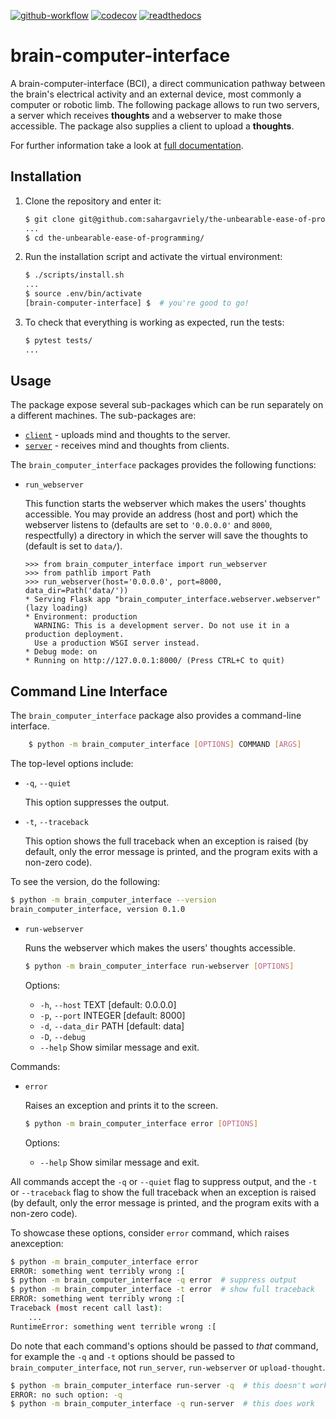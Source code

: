 [![github-workflow](https://github.com/sahargavriely/the-unbearable-ease-of-programming/actions/workflows/github-action.yml/badge.svg)](https://github.com/sahargavriely/the-unbearable-ease-of-programming/actions/workflows/github-action.yml)
[![codecov](https://codecov.io/gh/sahargavriely/the-unbearable-ease-of-programming/graph/badge.svg?token=W0V7MR7T8S)](https://codecov.io/gh/sahargavriely/the-unbearable-ease-of-programming)
[![readthedocs](https://readthedocs.org/projects/the-unbearable-ease-of-programming/badge/?version=latest)](https://the-unbearable-ease-of-programming.readthedocs.io/en/latest/?badge=latest)

# brain-computer-interface

A brain-computer-interface (BCI), a direct communication pathway between the brain's electrical activity and an external device, most commonly a computer or robotic limb.
The following package allows to run two servers, a server which receives __thoughts__ and a webserver to make those accessible.
The package also supplies a client to upload a __thoughts__.


For further information take a look at [full documentation](https://the-unbearable-ease-of-programming.readthedocs.io/en/latest/).


## Installation

1. Clone the repository and enter it:

    ```sh
    $ git clone git@github.com:sahargavriely/the-unbearable-ease-of-programming.git
    ...
    $ cd the-unbearable-ease-of-programming/
    ```

2. Run the installation script and activate the virtual environment:

    ```sh
    $ ./scripts/install.sh
    ...
    $ source .env/bin/activate
    [brain-computer-interface] $  # you're good to go!
    ```

3. To check that everything is working as expected, run the tests:

    ```sh
    $ pytest tests/
    ...
    ```


## Usage

The package expose several sub-packages which can be run separately on a different machines.
The sub-packages are:

* [`client`](/brain_computer_interface/client/README.md) - uploads mind and thoughts to the server.
* [`server`](/brain_computer_interface/server/README.md) - receives mind and thoughts from clients.

The `brain_computer_interface` packages provides the following functions:

- `run_webserver`

    This function starts the webserver which makes the users' thoughts accessible.
    You may provide an address (host and port) which the webserver listens to (defaults are set to ``'0.0.0.0'`` and ``8000``, respectfully) a directory in which the server will save the thoughts to (default is set to ``data/``). 

    ```pycon
    >>> from brain_computer_interface import run_webserver
    >>> from pathlib import Path
    >>> run_webserver(host='0.0.0.0', port=8000, data_dir=Path('data/'))
    * Serving Flask app "brain_computer_interface.webserver.webserver" (lazy loading)
    * Environment: production
      WARNING: This is a development server. Do not use it in a production deployment.
      Use a production WSGI server instead.
    * Debug mode: on
    * Running on http://127.0.0.1:8000/ (Press CTRL+C to quit)

    ```


## Command Line Interface

The `brain_computer_interface` package also provides a command-line interface.
```sh
    $ python -m brain_computer_interface [OPTIONS] COMMAND [ARGS]
```

The top-level options include:

- ``-q``, ``--quiet``

    This option suppresses the output.

- ``-t``, ``--traceback``

    This option shows the full traceback when an exception is raised (by
    default, only the error message is printed, and the program exits with a
    non-zero code).

To see the version, do the following:

```sh
$ python -m brain_computer_interface --version
brain_computer_interface, version 0.1.0
```

- `run-webserver`

    Runs the webserver which makes the users' thoughts accessible.

    ```sh
    $ python -m brain_computer_interface run-webserver [OPTIONS]
    ```
    Options:
    - ``-h``, ``--host`` TEXT      [default: 0.0.0.0]
    - ``-p``, ``--port`` INTEGER   [default: 8000]
    - ``-d``, ``--data_dir`` PATH  [default: data]
    - ``-D``, ``--debug``
    - ``--help``                   Show similar message and exit.

Commands:

- `error`

    Raises an exception and prints it to the screen.

    ```sh
    $ python -m brain_computer_interface error [OPTIONS]
    ```

    Options:
    - ``--help``                  Show similar message and exit.

All commands accept the `-q` or `--quiet` flag to suppress output, and the `-t`
or `--traceback` flag to show the full traceback when an exception is raised
(by default, only the error message is printed, and the program exits with a
non-zero code).

To showcase these options, consider `error` command, which raises anexception:

```sh
$ python -m brain_computer_interface error
ERROR: something went terribly wrong :[
$ python -m brain_computer_interface -q error  # suppress output
$ python -m brain_computer_interface -t error  # show full traceback
ERROR: something went terribly wrong :[
Traceback (most recent call last):
    ...
RuntimeError: something went terrible wrong :[
```

Do note that each command's options should be passed to *that* command, for example the `-q` and `-t` options should be passed to `brain_computer_interface`, not `run_server`, `run-webserver` or `upload-thought`.

```sh
$ python -m brain_computer_interface run-server -q  # this doesn't work
ERROR: no such option: -q
$ python -m brain_computer_interface -q run-server  # this does work
```

